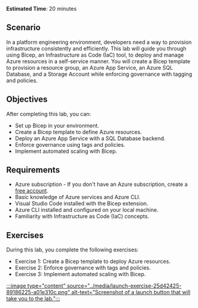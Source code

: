 **Estimated Time**: 20 minutes

## Scenario

In a platform engineering environment, developers need a way to provision infrastructure consistently and efficiently. This lab will guide you through using Bicep, an Infrastructure as Code (IaC) tool, to deploy and manage Azure resources in a self-service manner. You will create a Bicep template to provision a resource group, an Azure App Service, an Azure SQL Database, and a Storage Account while enforcing governance with tagging and policies.

## Objectives

After completing this lab, you can:

- Set up Bicep in your environment.
- Create a Bicep template to define Azure resources.
- Deploy an Azure App Service with a SQL Database backend.
- Enforce governance using tags and policies.
- Implement automated scaling with Bicep.

## Requirements

- Azure subscription - If you don't have an Azure subscription, create a [free account](https://azure.microsoft.com/free/).
- Basic knowledge of Azure services and Azure CLI.
- Visual Studio Code installed with the Bicep extension.
- Azure CLI installed and configured on your local machine.
- Familiarity with Infrastructure as Code (IaC) concepts.

## Exercises

During this lab, you complete the following exercises:

- Exercise 1: Create a Bicep template to deploy Azure resources.
- Exercise 2: Enforce governance with tags and policies.
- Exercise 3: Implement automated scaling with Bicep.

[:::image type="content" source="../media/launch-exercise-25d42425-89186225-a01e310c.png" alt-text="Screenshot of a launch button that will take you to the lab.":::
](https://go.microsoft.com/fwlink/?linkid=2303008)
